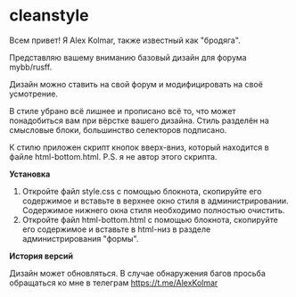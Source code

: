 # cleanstyle

Всем привет! Я Alex Kolmar, также известный как "бродяга".

Представляю вашему вниманию базовый дизайн для форума mybb/rusff.

Дизайн можно ставить на свой форум и модифицировать на своё усмотрение.

В стиле убрано всё лишнее и прописано всё то, что может понадобиться вам при вёрстке вашего дизайна. Стиль разделён на смысловые блоки, большинство селекторов подписано.

К стилю приложен скрипт кнопок вверх-вниз, который находится в файле html-bottom.html. P.S. я не автор этого скрипта.

**Установка**

1. Откройте файл style.css с помощью блокнота, скопируйте его содержимое и вставьте в верхнее окно стиля в администрировании. Содержимое нижнего окна стиля необходимо полностью очистить.
2. Откройте файл html-bottom.html с помощью блокнота, скопируйте его содержимое и вставьте в html-низ в разделе администрирования "формы".

**История версий**

Дизайн может обновляться. В случае обнаружения багов просьба обращаться ко мне в телеграм https://t.me/AlexKolmar